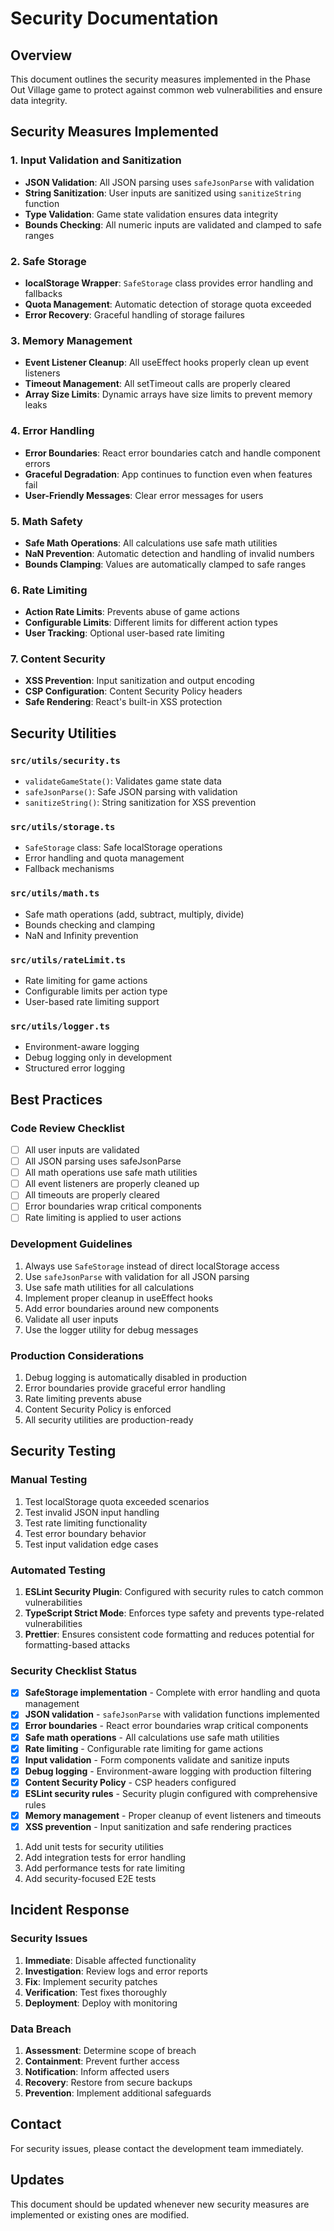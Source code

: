 # Security Documentation

## Overview

This document outlines the security measures implemented in the Phase Out Village
game to protect against common web vulnerabilities and ensure data integrity.

## Security Measures Implemented

### 1. Input Validation and Sanitization

- **JSON Validation**: All JSON parsing uses `safeJsonParse` with validation
- **String Sanitization**: User inputs are sanitized using `sanitizeString` function
- **Type Validation**: Game state validation ensures data integrity
- **Bounds Checking**: All numeric inputs are validated and clamped to safe ranges

### 2. Safe Storage

- **localStorage Wrapper**: `SafeStorage` class provides error handling and fallbacks
- **Quota Management**: Automatic detection of storage quota exceeded
- **Error Recovery**: Graceful handling of storage failures

### 3. Memory Management

- **Event Listener Cleanup**: All useEffect hooks properly clean up event listeners
- **Timeout Management**: All setTimeout calls are properly cleared
- **Array Size Limits**: Dynamic arrays have size limits to prevent memory leaks

### 4. Error Handling

- **Error Boundaries**: React error boundaries catch and handle component errors
- **Graceful Degradation**: App continues to function even when features fail
- **User-Friendly Messages**: Clear error messages for users

### 5. Math Safety

- **Safe Math Operations**: All calculations use safe math utilities
- **NaN Prevention**: Automatic detection and handling of invalid numbers
- **Bounds Clamping**: Values are automatically clamped to safe ranges

### 6. Rate Limiting

- **Action Rate Limits**: Prevents abuse of game actions
- **Configurable Limits**: Different limits for different action types
- **User Tracking**: Optional user-based rate limiting

### 7. Content Security

- **XSS Prevention**: Input sanitization and output encoding
- **CSP Configuration**: Content Security Policy headers
- **Safe Rendering**: React's built-in XSS protection

## Security Utilities

### `src/utils/security.ts`

- `validateGameState()`: Validates game state data
- `safeJsonParse()`: Safe JSON parsing with validation
- `sanitizeString()`: String sanitization for XSS prevention

### `src/utils/storage.ts`

- `SafeStorage` class: Safe localStorage operations
- Error handling and quota management
- Fallback mechanisms

### `src/utils/math.ts`

- Safe math operations (add, subtract, multiply, divide)
- Bounds checking and clamping
- NaN and Infinity prevention

### `src/utils/rateLimit.ts`

- Rate limiting for game actions
- Configurable limits per action type
- User-based rate limiting support

### `src/utils/logger.ts`

- Environment-aware logging
- Debug logging only in development
- Structured error logging

## Best Practices

### Code Review Checklist

- [ ] All user inputs are validated
- [ ] All JSON parsing uses safeJsonParse
- [ ] All math operations use safe math utilities
- [ ] All event listeners are properly cleaned up
- [ ] All timeouts are properly cleared
- [ ] Error boundaries wrap critical components
- [ ] Rate limiting is applied to user actions

### Development Guidelines

1. Always use `SafeStorage` instead of direct localStorage access
2. Use `safeJsonParse` with validation for all JSON parsing
3. Use safe math utilities for all calculations
4. Implement proper cleanup in useEffect hooks
5. Add error boundaries around new components
6. Validate all user inputs
7. Use the logger utility for debug messages

### Production Considerations

1. Debug logging is automatically disabled in production
2. Error boundaries provide graceful error handling
3. Rate limiting prevents abuse
4. Content Security Policy is enforced
5. All security utilities are production-ready

## Security Testing

### Manual Testing

1. Test localStorage quota exceeded scenarios
2. Test invalid JSON input handling
3. Test rate limiting functionality
4. Test error boundary behavior
5. Test input validation edge cases

### Automated Testing

1. **ESLint Security Plugin**: Configured with security rules to catch common vulnerabilities
2. **TypeScript Strict Mode**: Enforces type safety and prevents type-related vulnerabilities
3. **Prettier**: Ensures consistent code formatting and reduces potential for formatting-based attacks

### Security Checklist Status

- [x] **SafeStorage implementation** - Complete with error handling and quota management
- [x] **JSON validation** - `safeJsonParse` with validation functions implemented
- [x] **Error boundaries** - React error boundaries wrap critical components
- [x] **Safe math operations** - All calculations use safe math utilities
- [x] **Rate limiting** - Configurable rate limiting for game actions
- [x] **Input validation** - Form components validate and sanitize inputs
- [x] **Debug logging** - Environment-aware logging with production filtering
- [x] **Content Security Policy** - CSP headers configured
- [x] **ESLint security rules** - Security plugin configured with comprehensive rules
- [x] **Memory management** - Proper cleanup of event listeners and timeouts
- [x] **XSS prevention** - Input sanitization and safe rendering practices

1. Add unit tests for security utilities
2. Add integration tests for error handling
3. Add performance tests for rate limiting
4. Add security-focused E2E tests

## Incident Response

### Security Issues

1. **Immediate**: Disable affected functionality
2. **Investigation**: Review logs and error reports
3. **Fix**: Implement security patches
4. **Verification**: Test fixes thoroughly
5. **Deployment**: Deploy with monitoring

### Data Breach

1. **Assessment**: Determine scope of breach
2. **Containment**: Prevent further access
3. **Notification**: Inform affected users
4. **Recovery**: Restore from secure backups
5. **Prevention**: Implement additional safeguards

## Contact

For security issues, please contact the development team immediately.

## Updates

This document should be updated whenever new security measures are implemented or
existing ones are modified.
